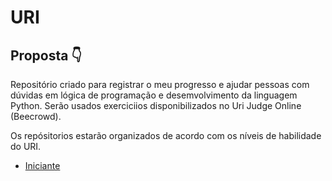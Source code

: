 # URI
## Proposta 👇
Repositório criado para registrar o meu progresso e ajudar pessoas com dúvidas em lógica de programação e desemvolvimento da linguagem Python.
Serão usados exerciciios disponibilizados no Uri Judge Online (Beecrowd).<br>

Os repósitorios estarão organizados de acordo com os níveis de habilidade do URI.<br>


- <a href="https://github.com/BrunoCalves/URI/tree/master/Iniciante">Iniciante</a>
